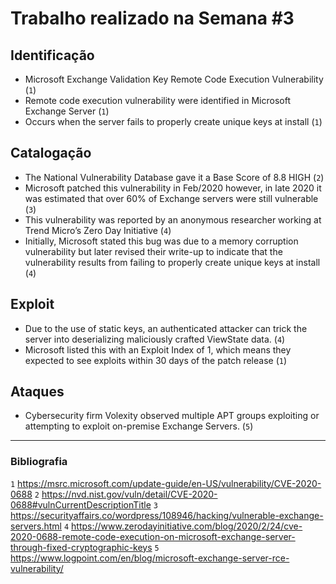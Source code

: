 
# Trabalho realizado na Semana #3

## Identificação 

- Microsoft Exchange Validation Key Remote Code Execution Vulnerability (`1`)
- Remote code execution vulnerability were identified in Microsoft Exchange Server (`1`)
- Occurs when the server fails to properly create unique keys at install (`1`)

## Catalogação

- The National Vulnerability Database gave it a Base Score of 8.8 HIGH (`2`)
- Microsoft patched this vulnerability in Feb/2020 however, in late 2020 it was estimated that over 60% of Exchange servers were still vulnerable (`3`)
- This vulnerability was reported by an anonymous researcher working at Trend Micro’s Zero Day Initiative (`4`)
- Initially, Microsoft stated this bug was due to a memory corruption vulnerability but later revised their write-up to indicate that the vulnerability results from failing to properly create unique keys at install (`4`)

## Exploit

- Due to the use of static keys, an authenticated attacker can trick the server into deserializing maliciously crafted ViewState data. (`4`)
- Microsoft listed this with an Exploit Index of 1, which means they expected to see exploits within 30 days of the patch release (`1`)

## Ataques

- Cybersecurity firm Volexity observed multiple APT groups exploiting or attempting to exploit on-premise Exchange Servers. (`5`)

-----------------------------------------

### Bibliografia

`1` https://msrc.microsoft.com/update-guide/en-US/vulnerability/CVE-2020-0688
`2` https://nvd.nist.gov/vuln/detail/CVE-2020-0688#vulnCurrentDescriptionTitle
`3` https://securityaffairs.co/wordpress/108946/hacking/vulnerable-exchange-servers.html
`4` https://www.zerodayinitiative.com/blog/2020/2/24/cve-2020-0688-remote-code-execution-on-microsoft-exchange-server-through-fixed-cryptographic-keys
`5` https://www.logpoint.com/en/blog/microsoft-exchange-server-rce-vulnerability/
